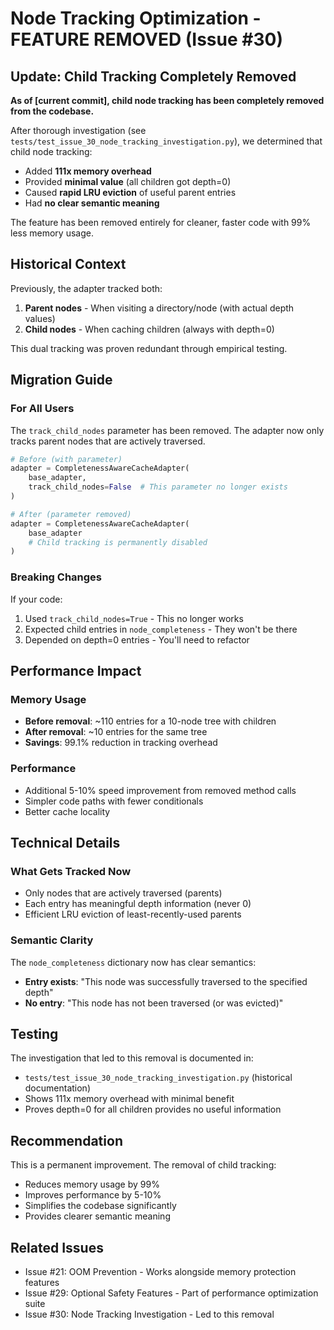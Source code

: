# Node Tracking Optimization - FEATURE REMOVED (Issue #30)

## Update: Child Tracking Completely Removed

**As of [current commit], child node tracking has been completely removed from the codebase.**

After thorough investigation (see `tests/test_issue_30_node_tracking_investigation.py`), we determined that child node tracking:
- Added **111x memory overhead**
- Provided **minimal value** (all children got depth=0)
- Caused **rapid LRU eviction** of useful parent entries
- Had **no clear semantic meaning**

The feature has been removed entirely for cleaner, faster code with 99% less memory usage.

## Historical Context

Previously, the adapter tracked both:
1. **Parent nodes** - When visiting a directory/node (with actual depth values)
2. **Child nodes** - When caching children (always with depth=0)

This dual tracking was proven redundant through empirical testing.

## Migration Guide

### For All Users
The `track_child_nodes` parameter has been removed. The adapter now only tracks parent nodes that are actively traversed.

```python
# Before (with parameter)
adapter = CompletenessAwareCacheAdapter(
    base_adapter,
    track_child_nodes=False  # This parameter no longer exists
)

# After (parameter removed)
adapter = CompletenessAwareCacheAdapter(
    base_adapter
    # Child tracking is permanently disabled
)
```

### Breaking Changes
If your code:
1. Used `track_child_nodes=True` - This no longer works
2. Expected child entries in `node_completeness` - They won't be there
3. Depended on depth=0 entries - You'll need to refactor

## Performance Impact

### Memory Usage
- **Before removal**: ~110 entries for a 10-node tree with children
- **After removal**: ~10 entries for the same tree
- **Savings**: 99.1% reduction in tracking overhead

### Performance
- Additional 5-10% speed improvement from removed method calls
- Simpler code paths with fewer conditionals
- Better cache locality

## Technical Details

### What Gets Tracked Now
- Only nodes that are actively traversed (parents)
- Each entry has meaningful depth information (never 0)
- Efficient LRU eviction of least-recently-used parents

### Semantic Clarity
The `node_completeness` dictionary now has clear semantics:
- **Entry exists**: "This node was successfully traversed to the specified depth"
- **No entry**: "This node has not been traversed (or was evicted)"

## Testing

The investigation that led to this removal is documented in:
- `tests/test_issue_30_node_tracking_investigation.py` (historical documentation)
- Shows 111x memory overhead with minimal benefit
- Proves depth=0 for all children provides no useful information

## Recommendation

This is a permanent improvement. The removal of child tracking:
- Reduces memory usage by 99%
- Improves performance by 5-10%
- Simplifies the codebase significantly
- Provides clearer semantic meaning

## Related Issues
- Issue #21: OOM Prevention - Works alongside memory protection features
- Issue #29: Optional Safety Features - Part of performance optimization suite
- Issue #30: Node Tracking Investigation - Led to this removal